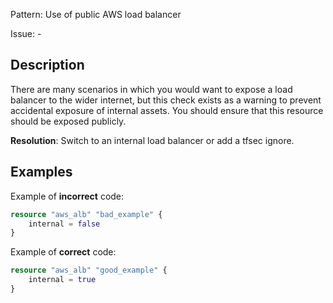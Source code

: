 Pattern: Use of public AWS load balancer

Issue: -

## Description

There are many scenarios in which you would want to expose a load balancer to the wider internet, but this check exists as a warning to prevent accidental exposure of internal assets. You should ensure that this resource should be exposed publicly.

**Resolution**: Switch to an internal load balancer or add a tfsec ignore.

## Examples

Example of **incorrect** code:

```terraform
resource "aws_alb" "bad_example" {
	internal = false
}
```

Example of **correct** code:

```terraform
resource "aws_alb" "good_example" {
	internal = true
}
```